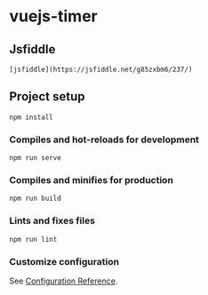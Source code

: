 # vuejs-timer

## Jsfiddle

```
[jsfiddle](https://jsfiddle.net/g85zxbm6/237/)
```

## Project setup

```
npm install
```

### Compiles and hot-reloads for development

```
npm run serve
```

### Compiles and minifies for production

```
npm run build
```

### Lints and fixes files

```
npm run lint
```

### Customize configuration

See [Configuration Reference](https://cli.vuejs.org/config/).
